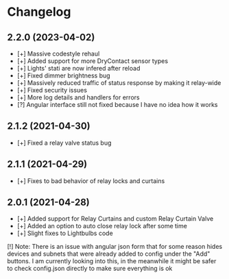 # Changelog

## 2.2.0 (2023-04-02)

* [+] Massive codestyle rehaul
* [+] Added support for more DryContact sensor types
* [+] Lights' stati are now infered after reload
* [+] Fixed dimmer brightness bug
* [+] Massively reduced traffic of status response by making it relay-wide
* [+] Fixed security issues
* [+] More log details and handlers for errors
* [?] Angular interface still not fixed because I have no idea how it works

## 2.1.2 (2021-04-30)

* [+] Fixed a relay valve status bug

## 2.1.1 (2021-04-29)

* [+] Fixes to bad behavior of relay locks and curtains

## 2.0.1 (2021-04-28)

* [+] Added support for Relay Curtains and custom Relay Curtain Valve
* [+] Added an option to auto close relay lock after some time
* [+] Slight fixes to Lightbulbs code

[!] Note: There is an issue with angular json form that for some reason hides devices and subnets that were already added to config under the "Add" buttons. I am currently looking into this, in the meanwhile it might be safer to check config.json directly to make sure everything is ok
